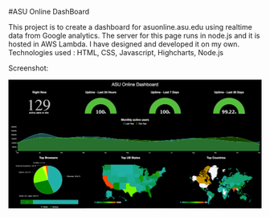 #ASU Online DashBoard

This project is to create a dashboard for asuonline.asu.edu using realtime data from Google analytics. The server for this page runs in node.js and it is hosted in AWS Lambda. I have designed and developed it on my own. 
Technologies used : HTML, CSS, Javascript, Highcharts, Node.js

Screenshot:

![Alt text](/dashboardScreenshot.png?raw=true)
